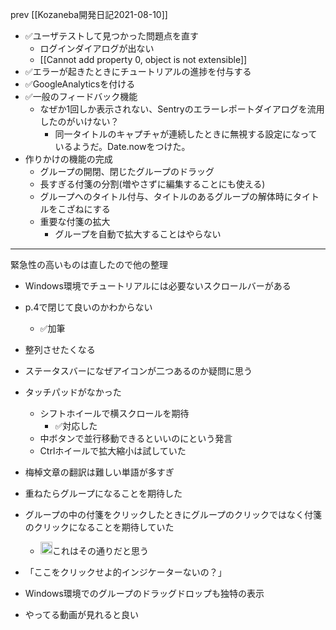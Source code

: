
prev [[Kozaneba開発日記2021-08-10]]

- ✅ユーザテストして見つかった問題点を直す
    - ログインダイアログが出ない
    - [[Cannot add property 0, object is not extensible]]
- ✅エラーが起きたときにチュートリアルの進捗を付与する
- ✅GoogleAnalyticsを付ける
- ✅一般のフィードバック機能
    - なぜか1回しか表示されない、Sentryのエラーレポートダイアログを流用したのがいけない？
        - 同一タイトルのキャプチャが連続したときに無視する設定になっているようだ。Date.nowをつけた。
- 作りかけの機能の完成
    - グループの開閉、閉じたグループのドラッグ
    - 長すぎる付箋の分割(増やさずに編集することにも使える)
    - グループへのタイトル付与、タイトルのあるグループの解体時にタイトルをこざねにする
    - 重要な付箋の拡大
        - グループを自動で拡大することはやらない

---
緊急性の高いものは直したので他の整理
- Windows環境でチュートリアルには必要ないスクロールバーがある
- p.4で閉じて良いのかわからない
    - ✅加筆
- 整列させたくなる
- ステータスバーになぜアイコンが二つあるのか疑問に思う
- タッチパッドがなかった
    - シフトホイールで横スクロールを期待
        - ✅対応した
    - 中ボタンで並行移動できるといいのにという発言
    - Ctrlホイールで拡大縮小は試していた
- 梅棹文章の翻訳は難しい単語が多すぎ
- 重ねたらグループになることを期待した
- グループの中の付箋をクリックしたときにグループのクリックではなく付箋のクリックになることを期待していた
    - <img src='https://scrapbox.io/api/pages/nishio/nishio/icon' alt='nishio.icon' height="19.5"/>これはその通りだと思う

- 「ここをクリックせよ的インジケーターないの？」
- Windows環境でのグループのドラッグドロップも独特の表示
- やってる動画が見れると良い
